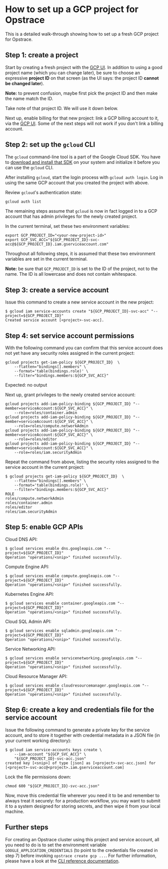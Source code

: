 # How to set up a GCP project for Opstrace

This is a detailed walk-through showing how to set up a fresh GCP project for Opstrace.

## Step 1: create a project

Start by creating a fresh project with the [GCP UI](https://console.cloud.google.com/projectcreate).
In addition to using a good project name (which you can change later), be sure to choose an expressive **project ID** on that screen (as the UI says: the project ID **cannot be changed later**).


**Note:** to prevent confusion, maybe first pick the project ID and then make the name match the ID.

Take note of that project ID.
We will use it down below.

Next up, enable billing for that new project: link a GCP billing account to it, via the [GCP UI](https://console.cloud.google.com/billing/linkedaccount). Some of the next steps will not work if you don't link a billing account.

## Step 2: set up the  `gcloud` CLI

The `gcloud` command-line tool is a part of the Google Cloud SDK.
You have to [download and install that SDK](https://cloud.google.com/sdk/docs/install) on your system and initialize it before you can use the `gcloud` CLI.

After installing `gcloud`, start the login process with `gcloud auth login`.
Log in using the same GCP account that you created the project with above.

Review `gcloud`'s authentication state:

```bash
gcloud auth list
```

The remaining steps assume that `gcloud` is now in fact logged in to a GCP account that has admin privileges for the newly created project.

In the current terminal, set these two environment variables:

```text
export GCP_PROJECT_ID="<your-new-project-id>"
export GCP_SVC_ACC="${GCP_PROJECT_ID}-svc-acc@${GCP_PROJECT_ID}.iam.gserviceaccount.com"
```

Throughout all following steps, it is assumed that these two environment variables are set in the current terminal.

**Note:** be sure that `GCP_PROJECT_ID` is set to the ID of the project, not to the name.
The ID is all lowercase and does not contain whitespace.

## Step 3: create a service account

Issue this command to create a new service account in the new project:

```text
$ gcloud iam service-accounts create "${GCP_PROJECT_ID}-svc-acc" "--project=${GCP_PROJECT_ID}"
Created service account [<project>-svc-acc].
```

## Step 4: set service account permissions

With the following command you can confirm that this service account does not yet have any security roles assigned in the current project:

```text
gcloud projects get-iam-policy ${GCP_PROJECT_ID}  \
    --flatten="bindings[].members" \
    --format='table(bindings.role)' \
    --filter="bindings.members:${GCP_SVC_ACC}"
```

Expected: no output

Next up, grant privileges to the newly created service account:

```text
gcloud projects add-iam-policy-binding ${GCP_PROJECT_ID} "--member=serviceAccount:${GCP_SVC_ACC}" \
    --role=roles/container.admin
gcloud projects add-iam-policy-binding ${GCP_PROJECT_ID} "--member=serviceAccount:${GCP_SVC_ACC}" \
    --role=roles/compute.networkAdmin
gcloud projects add-iam-policy-binding ${GCP_PROJECT_ID} "--member=serviceAccount:${GCP_SVC_ACC}" \
    --role=roles/editor
gcloud projects add-iam-policy-binding ${GCP_PROJECT_ID} "--member=serviceAccount:${GCP_SVC_ACC}" \
    --role=roles/iam.securityAdmin
```

Repeat the command from above, listing the security roles assigned to the service account in the current project:

```text
$ gcloud projects get-iam-policy ${GCP_PROJECT_ID}  \
    --flatten="bindings[].members" \
    --format='table(bindings.role)' \
    --filter="bindings.members:${GCP_SVC_ACC}"
ROLE
roles/compute.networkAdmin
roles/container.admin
roles/editor
roles/iam.securityAdmin
```

## Step 5: enable GCP APIs

Cloud DNS API:

```text
$ gcloud services enable dns.googleapis.com "--project=${GCP_PROJECT_ID}"
Operation "operations/<snip>" finished successfully.
```

Compute Engine API:

```text
$ gcloud services enable compute.googleapis.com "--project=${GCP_PROJECT_ID}"
Operation "operations/<snip>" finished successfully.
```

Kubernetes Engine API:

```text
$ gcloud services enable container.googleapis.com "--project=${GCP_PROJECT_ID}"
Operation "operations/<snip>" finished successfully.
```

Cloud SQL Admin API:

```text
$ gcloud services enable sqladmin.googleapis.com "--project=${GCP_PROJECT_ID}"
Operation "operations/<snip>" finished successfully.
```

Service Networking API:

```text
$ gcloud services enable servicenetworking.googleapis.com "--project=${GCP_PROJECT_ID}"
Operation "operations/<snip>" finished successfully.
```

Cloud Resource Manager API:

```text
$ gcloud services enable cloudresourcemanager.googleapis.com "--project=${GCP_PROJECT_ID}"
Operation "operations/<snip>" finished successfully.
```

## Step 6: create a key and credentials file for the service account

Issue the following command to generate a private key for the service account, and to store it together with credential metadata in a JSON file (in your current working directory):

```text
$ gcloud iam service-accounts keys create \
    --iam-account "${GCP_SVC_ACC}" \
    "${GCP_PROJECT_ID}-svc-acc.json"
created key [<snip>] of type [json] as [<project>-svc-acc.json] for [<project>-svc-acc@<project>.iam.gserviceaccount.com]
```

Lock the file permissions down:

```text
chmod 600 "${GCP_PROJECT_ID}-svc-acc.json"
```

Now, move this credential file wherever you need it to be and remember to always treat it securely: for a production workflow, you may want to submit it to a system designed for storing secrets, and then wipe it from your local machine.

## Further steps

For creating an Opstrace cluster using this project and service account, all you need to do is to set the environment variable `GOOGLE_APPLICATION_CREDENTIALS` (to point to the credentials file created in step 7) before invoking `opstrace create gcp ...`. For further information, please have a look at the [CLI reference documentation](./cli.md).

